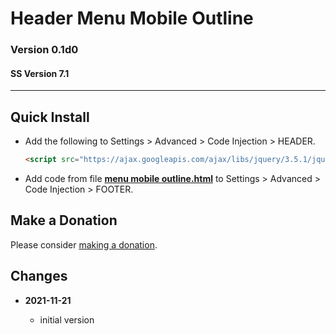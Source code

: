 # Header Menu Mobile Outline

### Version 0.1d0

#### SS Version 7.1

---

## Quick Install

* Add the following to Settings > Advanced > Code Injection > HEADER.
  
  ```html
  <script src="https://ajax.googleapis.com/ajax/libs/jquery/3.5.1/jquery.min.js"></script>
  ```
  
* Add code from file
  **[menu mobile outline.html](menu%20mobile%20outline.html#L1)**
  to Settings > Advanced > Code Injection > FOOTER.

## Make a Donation

Please consider
[making a donation](https://github.com/tomsWebConsulting/twcsl#make-a-donation).

## Changes

<!-- * **2021-11-15**

  * fix for description layout issue when categories are set to side for Brine
  * bumped version to 0.3d0
  
* **2021-07-25**

  * use twcsl
  * bumped version to 0.2d0
  -->
* **2021-11-21**

  * initial version
